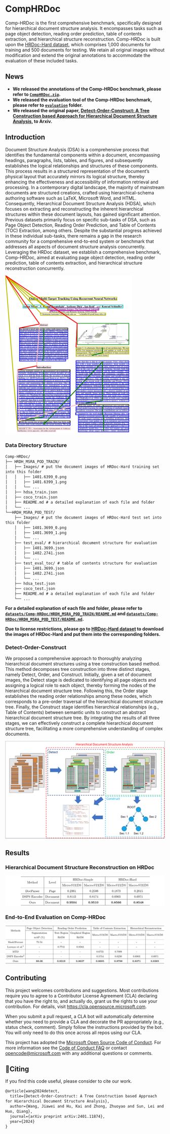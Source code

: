 # CompHRDoc

Comp-HRDoc is the first comprehensive benchmark, specifically designed for hierarchical document structure analysis. It encompasses tasks such as page object detection, reading order prediction, table of contents extraction, and hierarchical structure reconstruction. Comp-HRDoc is built upon the [HRDoc-Hard dataset](https://github.com/jfma-USTC/HRDoc), which comprises 1,000 documents for training and 500 documents for testing. We retain all original images without modification and extend the original annotations to accommodate the evaluation of these included tasks.

## News

- **We released the annotations of the Comp-HRDoc benchmark, please refer to [`CompHRDoc.zip`](./CompHRDoc.zip).**
- **We released the evaluation tool of the Comp-HRDoc benchmark, please refer to [`evaluation`](evaluation/) folder.**
- **We released the original paper, [Detect-Order-Construct: A Tree Construction based Approach for Hierarchical Document Structure Analysis](https://arxiv.org/pdf/2401.11874.pdf), to Arxiv.**

## Introduction

Document Structure Analysis (DSA) is a comprehensive process that identifies the fundamental components within a document, encompassing headings, paragraphs, lists, tables, and figures, and subsequently establishes the logical relationships and structures of these components. This process results in a structured representation of the document’s physical layout that accurately mirrors its logical structure, thereby enhancing the effectiveness and accessibility of information retrieval and processing. In a contemporary digital landscape, the majority of mainstream documents are structured creations, crafted using hierarchical-schema authoring software such as LaTeX, Microsoft Word, and HTML. Consequently, Hierarchical Document Structure Analysis (HDSA), which focuses on extracting and reconstructing the inherent hierarchical structures within these document layouts, has gained significant attention. Previous datasets primarily focus on specific sub-tasks of DSA, such as Page Object Detection, Reading Order Prediction, and Table of Contents (TOC) Extraction, among others. Despite the substantial progress achieved in these individual sub-tasks, there remains a gap in the research community for a comprehensive end-to-end system or benchmark that addresses all aspects of document structure analysis concurrently. Leveraging the HRDoc dataset, we establish a comprehensive benchmark, Comp-HRDoc, aimed at evaluating page object detection, reading order prediction, table of contents extraction, and hierarchical structure reconstruction concurrently.

<!-- ![](assets/example.png) -->
<img src="assets/example.png" height="500" alt="">

### Data Directory Structure

```plaintext
Comp-HRDoc/
├── HRDH_MSRA_POD_TRAIN/
│   ├── Images/ # put the document images of HRDoc-Hard training set into this folder
│   │   ├── 1401.6399_0.png
│   │   ├── 1401.6399_1.png
│   │   └── ...
│   ├── hdsa_train.json
│   ├── coco_train.json
│   ├── README.md # a detailed explanation of each file and folder
│   └── ...
└──HRDH_MSRA_POD_TEST/
    ├── Images/ # put the document images of HRDoc-Hard test set into this folder
    │   ├── 1401.3699_0.png
    │   ├── 1401.3699_1.png
    │   └── ...
    ├── test_eval/ # hierarchical document structure for evaluation
    │   ├── 1401.3699.json
    │   ├── 1402.2741.json
    │   └── ...
    ├── test_eval_toc/ # table of contents structure for evaluation
    │   ├── 1401.3699.json
    │   ├── 1402.2741.json
    │   └── ...
    ├── hdsa_test.json
    ├── coco_test.json
    ├── README.md # a detailed explanation of each file and folder
    └── ...
```

**For a detailed explanation of each file and folder, please refer to [`datasets/Comp-HRDoc/HRDH_MSRA_POD_TRAIN/README.md`](datasets/Comp-HRDoc/HRDH_MSRA_POD_TRAIN/README.md) and [`datasets/Comp-HRDoc/HRDH_MSRA_POD_TEST/README.md`](datasets/Comp-HRDoc/HRDH_MSRA_POD_TEST/README.md).**

**Due to license restrictions, please go to [HRDoc-Hard dataset](https://github.com/jfma-USTC/HRDoc) to download the images of HRDoc-Hard and put them into the corresponding folders.**

### Detect-Order-Construct

We proposed a comprehensive approach to thoroughly analyzing hierarchical document structures using a tree construction based method. This method decomposes tree construction into three distinct stages, namely Detect, Order, and Construct. Initially, given a set of document images, the Detect stage is dedicated to identifying all page objects and assigning a logical role to each object, thereby forming the nodes of the hierarchical document structure tree. Following this, the Order stage establishes the reading order relationships among these nodes, which corresponds to a pre-order traversal of the hierarchical document structure tree. Finally, the Construct stage identifies hierarchical relationships (e.g., Table of Contents) between semantic units to construct an abstract hierarchical document structure tree. By integrating the results of all three stages, we can effectively construct a complete hierarchical document structure tree, facilitating a more comprehensive understanding of complex documents.

<img src="assets/pipeline.png">

## Results

### Hierarchical Document Structure Reconstruction on HRDoc
<img src="assets/hrdoc_results.png">

### End-to-End Evaluation on Comp-HRDoc
<img src="assets/results.png">

## Contributing

This project welcomes contributions and suggestions.  Most contributions require you to agree to a
Contributor License Agreement (CLA) declaring that you have the right to, and actually do, grant us
the rights to use your contribution. For details, visit https://cla.opensource.microsoft.com.

When you submit a pull request, a CLA bot will automatically determine whether you need to provide
a CLA and decorate the PR appropriately (e.g., status check, comment). Simply follow the instructions
provided by the bot. You will only need to do this once across all repos using our CLA.

This project has adopted the [Microsoft Open Source Code of Conduct](https://opensource.microsoft.com/codeofconduct/).
For more information see the [Code of Conduct FAQ](https://opensource.microsoft.com/codeofconduct/faq/) or
contact [opencode@microsoft.com](mailto:opencode@microsoft.com) with any additional questions or comments.

## 📝Citing

If you find this code useful, please consider to cite our work.

```
@article{wang2024detect,
  title={Detect-Order-Construct: A Tree Construction based Approach for Hierarchical Document Structure Analysis},
  author={Wang, Jiawei and Hu, Kai and Zhong, Zhuoyao and Sun, Lei and Huo, Qiang},
  journal={arXiv preprint arXiv:2401.11874},
  year={2024}
}
```